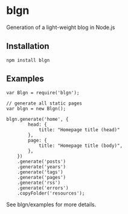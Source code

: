 blgn
====

Generation of a light-weight blog in Node.js

Installation
------------

`npm install blgn`

Examples
--------

```
var Blgn = require('blgn');

// generate all static pages
var blgn = new Blgn();

blgn.generate('home', {
		head: {
			title: "Homepage title (head)"
		},
		page: {
			title: "Homepage title (body)",
		},
	})
	.generate('posts')
	.generate('years')
	.generate('tags')
	.generate('pages')
	.generate('rss')
	.generate('errors')
	.copyFolder('resources');
```

See blgn/examples for more details.